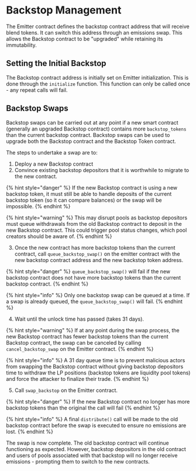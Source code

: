 # Backstop Management

The Emitter contract defines the backstop contract address that will receive blend tokens. It can switch this address through an emissions swap. This allows the Backstop contract to be "upgraded" while retaining its immutability.

## Setting the Initial Backstop

The Backstop contract address is initially set on Emitter initialization. This is done through the `initialize` function. This function can only be called once - any repeat calls will fail.

## Backstop Swaps

Backstop swaps can be carried out at any point if a new smart contract (generally an upgraded Backstop contract) contains more `backstop_tokens` than the current backstop contract. Backstop swaps can be used to upgrade both the Backstop contract and the Backstop Token contract.

The steps to undertake a swap are to:

1. Deploy a new Backstop contract
2. Convince existing backstop depositors that it is worthwhile to migrate to the new contract.

{% hint style="danger" %}
If the new Backstop contract is using a new backstop token, it must still be able to handle deposits of the current backstop token (so it can compare balances) or the swap will be impossible.
{% endhint %}

{% hint style="warning" %}
This may disrupt pools as backstop depositors must queue withdrawals from the old Backstop contract to deposit in the new Backstop contract. This could trigger pool status changes, which pool creators should be aware of.
{% endhint %}

3. Once the new contract has more backstop tokens than the current contract, call `queue_backstop_swap()` on the emitter contract with the new backstop contract address and the new backstop token address.

{% hint style="danger" %}
`queue_backstop_swap()` will fail if the new backstop contract does not have more backstop tokens than the current backstop contract.
{% endhint %}

{% hint style="info" %}
Only one backstop swap can be queued at a time. If a swap is already queued, the `queue_backstop_swap()` will fail.
{% endhint %}

4. Wait until the unlock time has passed (takes 31 days).

{% hint style="warning" %}
If at any point during the swap process, the new Backstop contract has fewer backstop tokens than the current Backstop contract, the swap can be canceled by calling `cancel_backstop_swap` on the Emitter contract.
{% endhint %}

{% hint style="info" %}
A 31 day queue time is to prevent malicious actors from swapping the Backstop contract without giving backstop depositors time to withdraw the LP positions (backstop tokens are liquidity pool tokens) and force the attacker to finalize their trade.
{% endhint %}

5. Call `swap_backstop` on the Emitter contract.

{% hint style="danger" %}
If the new Backstop contract no longer has more backstop tokens than the original the call will fail
{% endhint %}

{% hint style="info" %}
A final `distribute()` call will be made to the old backstop contract before the swap is executed to ensure no emissions are lost.
{% endhint %}

The swap is now complete. The old backstop contract will continue functioning as expected. However, backstop depositors in the old contract and users of pools associated with that backstop will no longer receive emissions - prompting them to switch to the new contracts.
